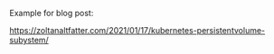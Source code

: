 Example for blog post:

https://zoltanaltfatter.com/2021/01/17/kubernetes-persistentvolume-subystem/